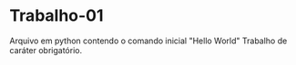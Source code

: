 # Trabalho-01
Arquivo em python contendo o comando inicial "Hello World"
Trabalho de caráter obrigatório.
